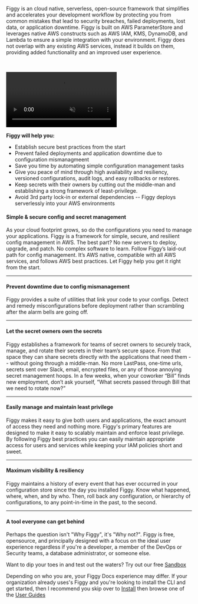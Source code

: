 Figgy is an cloud native, serverless, open-source framework that simplifies and accelerates your development workflow 
by protecting you from common mistakes that lead to security breaches, failed deployments, lost data, or application downtime. 
Figgy is built on AWS ParameterStore and leverages native AWS constructs such as AWS IAM, KMS, DynamoDB, and Lambda to ensure a simple 
integration with your environment. Figgy does not overlap with any existing AWS services, instead it builds on them, 
providing added functionality and an improved user experience.



<br/>

<video controls autoplay loop muted class="video"><source src="/images/videos/walkthrough.mp4" type="video/mp4"></video>


**Figgy will help you:**

- Establish secure best practices from the start
- Prevent failed deployments and application downtime due to configuration mismanagmeent
- Save you time by automating simple configuration management tasks
- Give you peace of mind through high availability and resiliency, versioned configurations, audit logs, and easy rollbacks or restores.
- Keep secrets with their owners by cutting out the middle-man and establishing a strong framework of least-privilege. 
- Avoid 3rd party lock-in or external dependencies -- Figgy deploys serverlessly into your AWS environments


#### Simple & secure config and secret management
As your cloud footprint grows, so do the configurations you need to manage your applications. 
Figgy is a framework for simple, secure, and resilient config management in AWS. The best part? No new servers to 
deploy, upgrade, and patch. No complex software to learn. Follow Figgy’s laid-out path for config management. 
It’s AWS native, compatible with all AWS services, and follows AWS best practices. Let Figgy help you get it right from the start.

---
#### Prevent downtime due to config mismanagement
Figgy provides a suite of utilities that link your code to your configs. 
Detect and remedy misconfigurations before deployment rather than scrambling after the alarm bells are going off.

---
#### Let the secret owners own the secrets
Figgy establishes a framework for teams of secret owners to securely track, manage, and rotate their secrets in their 
team’s secure space. From that space they can share secrets directly with the applications that need them -- 
without going through a middle-man. No more LastPass, one-time urls, secrets sent over Slack, email, encrypted files, 
or any of those annoying secret management hoops. In a few weeks, when your coworker “Bill” finds new employment, 
don’t ask yourself, “What secrets passed through Bill that we need to rotate now?”

---
#### Easily manage and maintain least privilege
Figgy makes it easy to give both users and applications, the exact amount of access they need and nothing more. Figgy's 
primary features are designed to make it easy to scalably maintain and enforce least privilege. By following Figgy best
practices you can easily maintain appropriate access for users and services while keeping your IAM policies short and sweet.

---
#### Maximum visibility & resiliency
Figgy maintains a history of every event that has ever occurred in your configuration store since the day you 
installed Figgy. Know what happened, where, when, and by who. Then, roll back any configuration, 
or hierarchy of configurations, to any point-in-time in the past, to the second.

---
#### A tool everyone can get behind
Perhaps the  question isn't "Why Figgy", it's "Why not?". Figgy is free, opensource, and principally designed with a 
focus on the ideal user experience regardless if you're a developer, a member of the DevOps or Security teams, 
a database administrator, or someone else.


Want to dip your toes in and test out the waters? Try out our free [Sandbox](/docs/getting-started/sandbox/)

Depending on who you are, your Figgy Docs experience may differ. If your organization already uses's Figgy and you're looking
to install the CLI and get started, then I recommend you skip over to [Install](/docs/getting-started/install/)
then browse one of the [User Guides](/docs/user-guides/dev/)

